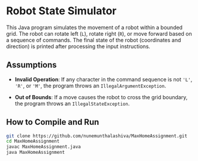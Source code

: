 # Robot State Simulator

This Java program simulates the movement of a robot within a bounded grid. The robot can rotate left (`L`), rotate right (`R`), or move forward based on a sequence of commands. The final state of the robot (coordinates and direction) is printed after processing the input instructions.

## Assumptions

- **Invalid Operation**:
  If any character in the command sequence is not `'L'`, `'R'`, or `'M'`, the program throws an `IllegalArgumentException`.

- **Out of Bounds**:
  If a move causes the robot to cross the grid boundary, the program throws an `IllegalStateException`.

## How to Compile and Run

```bash
git clone https://github.com/nunemunthalashiva/MaxHomeAssignment.git
cd MaxHomeAssignment
javac MaxHomeAssignment.java
java MaxHomeAssignment
